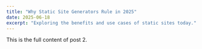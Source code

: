 ```yaml
---
title: "Why Static Site Generators Rule in 2025"
date: 2025-06-18
excerpt: "Exploring the benefits and use cases of static sites today."
---
```


This is the full content of post 2.
